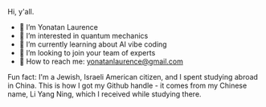 Hi, y'all.

- 🐨 I’m Yonatan Laurence
- 👀 I’m interested in quantum mechanics
- 💎 I’m currently learning about AI vibe coding
- 🧪 I’m looking to join your team of experts
- 🤙 How to reach me: yonatanlaurence@gmail.com

Fun fact: I'm a Jewish, Israeli American citizen, and I spent studying abroad in China. This is how I got my Github handle - it comes from my Chinese name, Li Yang Ning, which I received while studying there.

<!---
yangningBU/yangningBU is a ✨ special ✨ repository because its `README.md` (this file) appears on your GitHub profile.
You can click the Preview link to take a look at your changes.
--->
